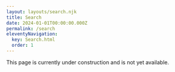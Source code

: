 ```yaml
---
layout: layouts/search.njk
title: Search
date: 2024-01-01T00:00:00.000Z
permalink: /search
eleventyNavigation:
  key: Search.html
  order: 1
---
```


This page is currently under construction and is not yet available.
